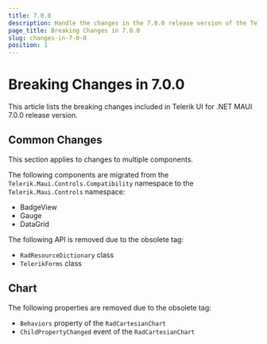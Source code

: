 ```yaml
---
title: 7.0.0
description: Handle the changes in the 7.0.0 release version of the Telerik UI for .NET MAUI components.
page_title: Breaking Changes in 7.0.0
slug: changes-in-7-0-0
position: 1
---
```


# Breaking Changes in 7.0.0

This article lists the breaking changes included in Telerik UI for .NET MAUI 7.0.0 release version.

## Common Changes

This section applies to changes to multiple components.

The following components are migrated from the `Telerik.Maui.Controls.Compatibility` namespace to the `Telerik.Maui.Controls` namespace:

* BadgeView
* Gauge
* DataGrid

The following API is removed due to the obsolete tag:

* `RadResourceDictionary` class
* `TelerikForms` class

## Chart

The following properties are removed due to the obsolete tag:

* `Behaviors` property of the `RadCartesianChart`
* `ChildPropertyChanged` event of the `RadCartesianChart`